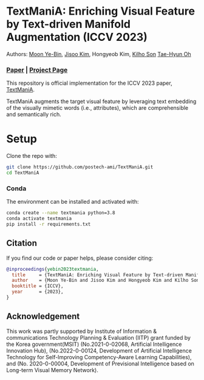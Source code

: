 # TextManiA: Enriching Visual Feature by Text-driven Manifold Augmentation (ICCV 2023)
Authors: [Moon Ye-Bin](https://sites.google.com/g.postech.edu/moon-ye-bin), [Jisoo Kim](https://memesoo99.github.io/), Hongyeob Kim, [Kilho Son](https://scholar.google.com/citations?user=QkE4eVcAAAAJ&hl=en) [Tae-Hyun Oh](https://ami.postech.ac.kr/members/tae-hyun-oh)

### [Paper](https://openaccess.thecvf.com/content/ICCV2023/papers/Ye-Bin_TextManiA_Enriching_Visual_Feature_by_Text-driven_Manifold_Augmentation_ICCV_2023_paper.pdf) | [Project Page](https://textmania.github.io/)

This repository is official implementation for the ICCV 2023 paper, [TextManiA](https://openaccess.thecvf.com/content/ICCV2023/papers/Ye-Bin_TextManiA_Enriching_Visual_Feature_by_Text-driven_Manifold_Augmentation_ICCV_2023_paper.pdf). 

TextManiA augments the target visual feature by leveraging text embedding of the visually mimetic words (i.e., attributes), which are comprehensible and semantically rich. 


# Setup

Clone the repo with:

```bash
git clone https://github.com/postech-ami/TextManiA.git
cd TextManiA
```

### Conda

The environment can be installed and activated with:

```bash
conda create --name textmania python=3.8
conda activate textmania
pip install -r requirements.txt
```


## Citation
If you find our code or paper helps, please consider citing:
````BibTeX
@inproceedings{yebin2023textmania,
  title     = {TextManiA: Enriching Visual Feature by Text-driven Manifold Augmentation},
  author    = {Moon Ye-Bin and Jisoo Kim and Hongyeob Kim and Kilho Son and Tae-Hyun Oh},
  booktitle = {ICCV},
  year      = {2023},
}
````

## Acknowledgement
This work was partly supported by Institute of Information & communications Technology Planning & Evaluation (IITP) grant funded by the Korea government(MSIT) (No.2021-0-02068, Artificial Intelligence Innovation Hub), (No.2022-0-00124, Development of Artificial Intelligence Technology for Self-Improving Competency-Aware Learning Capabilities), and (No. 2020-0-00004, Development of Previsional Intelligence based on Long-term Visual Memory Network).